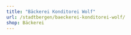 ```yaml
---
title: "Bäckerei Konditorei Wolf"
url: /stadtbergen/baeckerei-konditorei-wolf/
shop: Bäckerei
---
```


